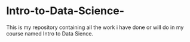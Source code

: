 # Intro-to-Data-Science-
This is my repository containing all the work i have done or will do in my course named Intro to Data Sience.
